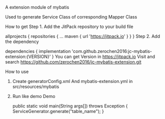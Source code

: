 A extension module of mybatis

Used to generate Service Class of corresponding Mapper Class

How to get Step 1. Add the JitPack repository to your build file

allprojects {
	repositories {
		...
		maven { url 'https://jitpack.io' }
	}
}
Step 2. Add the dependency

dependencies {
        implementation 'com.github.zerochen2016:jc-mybatis-extension:{VERSION}'
}
You can get Version in https://jitpack.io Visit and search https://github.com/zerochen2016/jc-mybatis-extension.git

How to use

1. Create generatorConfig.xml And mybatis-extension.yml in src/resources/mybatis
2. Run like demo
Demo 

	public static void main(String args[]) throws Exception {
		ServiceGenerator.generate("table_name");
	}
